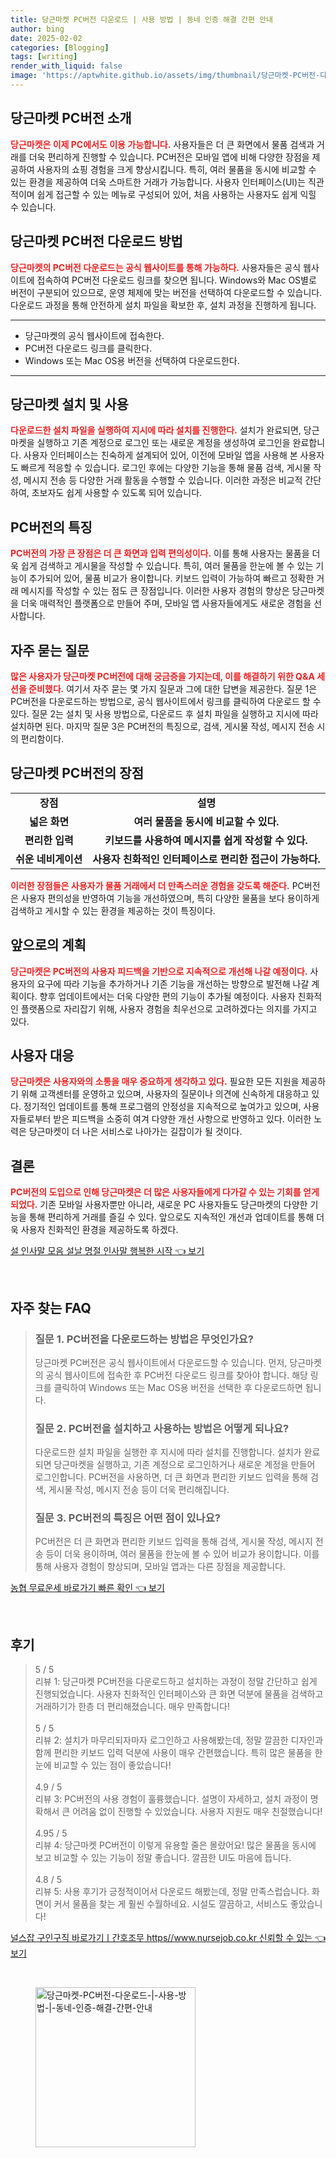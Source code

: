 ```yaml
---
title: 당근마켓 PC버전 다운로드 | 사용 방법 | 동네 인증 해결 간편 안내
author: bing
date: 2025-02-02
categories: [Blogging]
tags: [writing]
render_with_liquid: false
image: 'https://aptwhite.github.io/assets/img/thumbnail/당근마켓-PC버전-다운로드-|-사용-방법-|-동네-인증-해결-간편-안내.webp'
---
```



<h2 id='당근마켓_PC버전_소개'>당근마켓 PC버전 소개</h2>

<p><b><span style="color: #ee2323;">당근마켓은 이제 PC에서도 이용 가능합니다.</span></b> 사용자들은 더 큰 화면에서 물품 검색과 거래를 더욱 편리하게 진행할 수 있습니다. PC버전은 모바일 앱에 비해 다양한 장점을 제공하여 사용자의 쇼핑 경험을 크게 향상시킵니다. 특히, 여러 물품을 동시에 비교할 수 있는 환경을 제공하여 더욱 스마트한 거래가 가능합니다. 사용자 인터페이스(UI)는 직관적이며 쉽게 접근할 수 있는 메뉴로 구성되어 있어, 처음 사용하는 사용자도 쉽게 익힐 수 있습니다.</p>

<h2 id='당근마켓_PC버전_다운로드'>당근마켓 PC버전 다운로드 방법</h2>

<p><b><span style="color: #ee2323;">당근마켓의 PC버전 다운로드는 공식 웹사이트를 통해 가능하다.</span></b> 사용자들은 공식 웹사이트에 접속하여 PC버전 다운로드 링크를 찾으면 됩니다. Windows와 Mac OS별로 버전이 구분되어 있으므로, 운영 체제에 맞는 버전을 선택하여 다운로드할 수 있습니다. 다운로드 과정을 통해 안전하게 설치 파일을 확보한 후, 설치 과정을 진행하게 됩니다.</p>

<hr />

<ul>
    <li>당근마켓의 공식 웹사이트에 접속한다.</li>
    <li>PC버전 다운로드 링크를 클릭한다.</li>
    <li>Windows 또는 Mac OS용 버전을 선택하여 다운로드한다.</li>
</ul>

<hr />

<h2 id='당근마켓_설치_및_사용'>당근마켓 설치 및 사용</h2>

<p><b><span style="color: #ee2323;">다운로드한 설치 파일을 실행하여 지시에 따라 설치를 진행한다.</span></b> 설치가 완료되면, 당근마켓을 실행하고 기존 계정으로 로그인 또는 새로운 계정을 생성하여 로그인을 완료합니다. 사용자 인터페이스는 친숙하게 설계되어 있어, 이전에 모바일 앱을 사용해 본 사용자도 빠르게 적응할 수 있습니다. 로그인 후에는 다양한 기능을 통해 물품 검색, 게시물 작성, 메시지 전송 등 다양한 거래 활동을 수행할 수 있습니다. 이러한 과정은 비교적 간단하여, 초보자도 쉽게 사용할 수 있도록 되어 있습니다.</p>

<h2 id='PC버전_특징'>PC버전의 특징</h2>

<p><b><span style="color: #ee2323;">PC버전의 가장 큰 장점은 더 큰 화면과 입력 편의성이다.</span></b> 이를 통해 사용자는 물품을 더욱 쉽게 검색하고 게시물을 작성할 수 있습니다. 특히, 여러 물품을 한눈에 볼 수 있는 기능이 추가되어 있어, 물품 비교가 용이합니다. 키보드 입력이 가능하여 빠르고 정확한 거래 메시지를 작성할 수 있는 점도 큰 장점입니다. 이러한 사용자 경험의 향상은 당근마켓을 더욱 매력적인 플랫폼으로 만들어 주며, 모바일 앱 사용자들에게도 새로운 경험을 선사합니다.</p>

<h2 id='자주_묻는_질문'>자주 묻는 질문</h2>

<p><b><span style="color: #ee2323;">많은 사용자가 당근마켓 PC버전에 대해 궁금증을 가지는데, 이를 해결하기 위한 Q&A 세션을 준비했다.</span></b> 여기서 자주 묻는 몇 가지 질문과 그에 대한 답변을 제공한다. 질문 1은 PC버전을 다운로드하는 방법으로, 공식 웹사이트에서 링크를 클릭하여 다운로드 할 수 있다. 질문 2는 설치 및 사용 방법으로, 다운로드 후 설치 파일을 실행하고 지시에 따라 설치하면 된다. 마지막 질문 3은 PC버전의 특징으로, 검색, 게시물 작성, 메시지 전송 시의 편리함이다.</p>

<h2 id='HP버전_장점'>당근마켓 PC버전의 장점</h2>

<table>
    <tr>
        <td style="text-align: center; height: 17px;"><b>장점</b></td>
        <td style="text-align: center; height: 17px;"><b>설명</b></td>
    </tr>
    <tr>
        <td style="text-align: center; height: 17px;"><b>넓은 화면</b></td>
        <td style="text-align: center; height: 17px;"><b>여러 물품을 동시에 비교할 수 있다.</b></td>
    </tr>
    <tr>
        <td style="text-align: center; height: 17px;"><b>편리한 입력</b></td>
        <td style="text-align: center; height: 17px;"><b>키보드를 사용하여 메시지를 쉽게 작성할 수 있다.</b></td>
    </tr>
    <tr>
        <td style="text-align: center; height: 17px;"><b>쉬운 네비게이션</b></td>
        <td style="text-align: center; height: 17px;"><b>사용자 친화적인 인터페이스로 편리한 접근이 가능하다.</b></td>
    </tr>
</table>

<p><b><span style="color: #ee2323;">이러한 장점들은 사용자가 물품 거래에서 더 만족스러운 경험을 갖도록 해준다.</span></b> PC버전은 사용자 편의성을 반영하여 기능을 개선하였으며, 특히 다양한 물품을 보다 용이하게 검색하고 게시할 수 있는 환경을 제공하는 것이 특징이다.</p>

<h2 id='앞으로의_계획'>앞으로의 계획</h2>

<p><b><span style="color: #ee2323;">당근마켓은 PC버전의 사용자 피드백을 기반으로 지속적으로 개선해 나갈 예정이다.</span></b> 사용자의 요구에 따라 기능을 추가하거나 기존 기능을 개선하는 방향으로 발전해 나갈 계획이다. 향후 업데이트에서는 더욱 다양한 편의 기능이 추가될 예정이다. 사용자 친화적인 플랫폼으로 자리잡기 위해, 사용자 경험을 최우선으로 고려하겠다는 의지를 가지고 있다.</p>

<h2 id='사용자_대응'>사용자 대응</h2>

<p><b><span style="color: #ee2323;">당근마켓은 사용자와의 소통을 매우 중요하게 생각하고 있다.</span></b> 필요한 모든 지원을 제공하기 위해 고객센터를 운영하고 있으며, 사용자의 질문이나 의견에 신속하게 대응하고 있다. 정기적인 업데이트를 통해 프로그램의 안정성을 지속적으로 높여가고 있으며, 사용자들로부터 받은 피드백을 소중히 여겨 다양한 개선 사항으로 반영하고 있다. 이러한 노력은 당근마켓이 더 나은 서비스로 나아가는 길잡이가 될 것이다.</p>

<h2 id='결론'>결론</h2>

<p><b><span style="color: #ee2323;">PC버전의 도입으로 인해 당근마켓은 더 많은 사용자들에게 다가갈 수 있는 기회를 얻게 되었다.</span></b> 기존 모바일 사용자뿐만 아니라, 새로운 PC 사용자들도 당근마켓의 다양한 기능을 통해 편리하게 거래를 즐길 수 있다. 앞으로도 지속적인 개선과 업데이트를 통해 더욱 사용자 친화적인 환경을 제공하도록 하겠다.</p>


<p><a class="click-button" title="설 인사말 모음 설날 명절 인사말 행복한 시작" href="https://aptwhite.github.io/posts/%EC%84%A4-%EC%9D%B8%EC%82%AC%EB%A7%90-%EB%AA%A8%EC%9D%8C-%EC%84%A4%EB%82%A0-%EB%AA%85%EC%A0%88-%EC%9D%B8%EC%82%AC%EB%A7%90-%ED%96%89%EB%B3%B5%ED%95%9C-%EC%8B%9C%EC%9E%91/" rel="dofollow">설 인사말 모음 설날 명절 인사말 행복한 시작 👈 보기</a></p><br>
<h2 id='자주_찾는_FAQ'>자주 찾는 FAQ</h2>
<div itemscope="" itemtype="https://schema.org/FAQPage"> 
<blockquote> 
<div itemscope="" itemprop="mainEntity" itemtype="https://schema.org/Question"> 
<h3 itemprop="name">질문 1. PC버전을 다운로드하는 방법은 무엇인가요?</h3> 
<div itemscope="" itemprop="acceptedAnswer" itemtype="https://schema.org/Answer"> 
<span itemprop="text"> 
<p>당근마켓 PC버전은 공식 웹사이트에서 다운로드할 수 있습니다. 먼저, 당근마켓의 공식 웹사이트에 접속한 후 PC버전 다운로드 링크를 찾아야 합니다. 해당 링크를 클릭하여 Windows 또는 Mac OS용 버전을 선택한 후 다운로드하면 됩니다.</p> 
</span> 
</div> 
</div> 

<div itemscope="" itemprop="mainEntity" itemtype="https://schema.org/Question"> 
<h3 itemprop="name">질문 2. PC버전을 설치하고 사용하는 방법은 어떻게 되나요?</h3> 
<div itemscope="" itemprop="acceptedAnswer" itemtype="https://schema.org/Answer"> 
<span itemprop="text"> 
<p>다운로드한 설치 파일을 실행한 후 지시에 따라 설치를 진행합니다. 설치가 완료되면 당근마켓을 실행하고, 기존 계정으로 로그인하거나 새로운 계정을 만들어 로그인합니다. PC버전을 사용하면, 더 큰 화면과 편리한 키보드 입력을 통해 검색, 게시물 작성, 메시지 전송 등이 더욱 편리해집니다.</p> 
</span> 
</div> 
</div> 

<div itemscope="" itemprop="mainEntity" itemtype="https://schema.org/Question"> 
<h3 itemprop="name">질문 3. PC버전의 특징은 어떤 점이 있나요?</h3> 
<div itemscope="" itemprop="acceptedAnswer" itemtype="https://schema.org/Answer"> 
<span itemprop="text"> 
<p>PC버전은 더 큰 화면과 편리한 키보드 입력을 통해 검색, 게시물 작성, 메시지 전송 등이 더욱 용이하며, 여러 물품을 한눈에 볼 수 있어 비교가 용이합니다. 이를 통해 사용자 경험이 향상되며, 모바일 앱과는 다른 장점을 제공합니다.</p> 
</span> 
</div> 
</div> 
</blockquote> 
</div>
<p><a class="click-button" title="농협 무료운세 바로가기 빠른 확인" href="https://aptwhite.github.io/posts/%EB%86%8D%ED%98%91-%EB%AC%B4%EB%A3%8C%EC%9A%B4%EC%84%B8-%EB%B0%94%EB%A1%9C%EA%B0%80%EA%B8%B0-%EB%B9%A0%EB%A5%B8-%ED%99%95%EC%9D%B8/" rel="dofollow">농협 무료운세 바로가기 빠른 확인 👈 보기</a></p><br>
<h2 id='후기'>후기</h2>
<div itemscope itemtype="https://schema.org/Product">
  <blockquote>
  <div itemprop="review" itemscope itemtype="https://schema.org/Review">
      <div itemprop="reviewRating" itemscope itemtype="https://schema.org/Rating"> <span itemprop="ratingValue">5</span> / <span itemprop="bestRating">5</span> </div>
      <span itemprop="reviewBody">리뷰 1: 당근마켓 PC버전을 다운로드하고 설치하는 과정이 정말 간단하고 쉽게 진행되었습니다. 사용자 친화적인 인터페이스와 큰 화면 덕분에 물품을 검색하고 거래하기가 한층 더 편리해졌습니다. 매우 만족합니다!</span>
  </div>
  <br>
  <div itemprop="review" itemscope itemtype="https://schema.org/Review">
      <div itemprop="reviewRating" itemscope itemtype="https://schema.org/Rating"> <span itemprop="ratingValue">5</span> / <span itemprop="bestRating">5</span> </div>
      <span itemprop="reviewBody">리뷰 2: 설치가 마무리되자마자 로그인하고 사용해봤는데, 정말 깔끔한 디자인과 함께 편리한 키보드 입력 덕분에 사용이 매우 간편했습니다. 특히 많은 물품을 한눈에 비교할 수 있는 점이 좋았습니다!</span>
  </div>
  <br>
  <div itemprop="review" itemscope itemtype="https://schema.org/Review">
      <div itemprop="reviewRating" itemscope itemtype="https://schema.org/Rating"> <span itemprop="ratingValue">4.9</span> / <span itemprop="bestRating">5</span> </div>
      <span itemprop="reviewBody">리뷰 3: PC버전의 사용 경험이 훌륭했습니다. 설명이 자세하고, 설치 과정이 명확해서 큰 어려움 없이 진행할 수 있었습니다. 사용자 지원도 매우 친절했습니다!</span>
  </div>
  <br>
  <div itemprop="review" itemscope itemtype="https://schema.org/Review">
      <div itemprop="reviewRating" itemscope itemtype="https://schema.org/Rating"> <span itemprop="ratingValue">4.95</span> / <span itemprop="bestRating">5</span> </div>
      <span itemprop="reviewBody">리뷰 4: 당근마켓 PC버전이 이렇게 유용할 줄은 몰랐어요! 많은 물품을 동시에 보고 비교할 수 있는 기능이 정말 좋습니다. 깔끔한 UI도 마음에 듭니다.</span>
  </div>
  <br>
  <div itemprop="review" itemscope itemtype="https://schema.org/Review">
      <div itemprop="reviewRating" itemscope itemtype="https://schema.org/Rating"> <span itemprop="ratingValue">4.8</span> / <span itemprop="bestRating">5</span> </div>
      <span itemprop="reviewBody">리뷰 5: 사용 후기가 긍정적이어서 다운로드 해봤는데, 정말 만족스럽습니다. 화면이 커서 물품을 찾는 게 훨씬 수월하네요. 시설도 깔끔하고, 서비스도 좋았습니다!</span>
  </div>
  </blockquote>
</div>
<p><a class="click-button" title="널스잡 구인구직 바로가기ㅣ간호조무 https//www.nursejob.co.kr 신뢰할 수 있는" href="https://aptwhite.github.io/posts/%EB%84%90%EC%8A%A4%EC%9E%A1-%EA%B5%AC%EC%9D%B8%EA%B5%AC%EC%A7%81-%EB%B0%94%EB%A1%9C%EA%B0%80%EA%B8%B0%E3%85%A3%EA%B0%84%ED%98%B8%EC%A1%B0%EB%AC%B4-httpswww.nursejob.co.kr-%EC%8B%A0%EB%A2%B0%ED%95%A0-%EC%88%98-%EC%9E%88%EB%8A%94/" rel="dofollow">널스잡 구인구직 바로가기ㅣ간호조무 https//www.nursejob.co.kr 신뢰할 수 있는 👈 보기</a></p><br>
<figure class="image"><img src="https://aptwhite.github.io/assets/img/thumbnail/당근마켓-PC버전-다운로드-|-사용-방법-|-동네-인증-해결-간편-안내.webp" alt="당근마켓-PC버전-다운로드-|-사용-방법-|-동네-인증-해결-간편-안내" width="256" height="256"></figure>